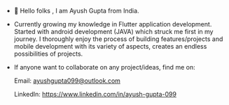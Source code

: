   - 👋 Hello folks , I am Ayush Gupta from India.

  - Currently growing my knowledge in Flutter application development.
  Started with android development (JAVA) which struck me first in my journey.
  I thoroughly enjoy the process of building features/projects and mobile development with its variety of aspects,
  creates an endless possibilities of projects.


  - If anyone want to collaborate on any project/ideas, find me on:

    Email: ayushgupta099@outlook.com

    LinkedIn: https://www.linkedin.com/in/ayush-gupta-099

